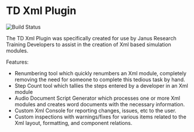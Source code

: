 **TD Xml Plugin**
==========
![Build Status](https://travis-ci.org/bakefield/TD_Xml_Plugin.svg?branch=master)

The TD Xml Plugin was specifically created for use by Janus Research Training Developers to assist in the creation of Xml based simulation modules.

Features:
- Renumbering tool which quickly renumbers an Xml module, completely removing the need for someone to complete this tedious task by hand.
- Step Count tool which tallies the steps entered by a developer in an Xml module
- Audio Document Script Generator which processes one or more Xml modules and creates word documents with the necessary information.
- Custom Xml Console for reporting changes, issues, etc to the user.
- Custom inspections with warnings/fixes for various items related to the Xml layout, formatting, and component relations.
